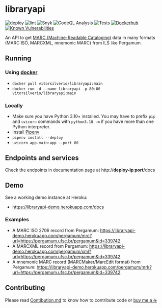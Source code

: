 # libraryapi
![deploy](https://github.com/vitorsilverio/libraryapi/actions/workflows/deploy.yml/badge.svg)
![lint](https://github.com/vitorsilverio/libraryapi/actions/workflows/lint.yml/badge.svg)
![Snyk](https://github.com/vitorsilverio/libraryapi/actions/workflows/snyk.yml/badge.svg)
![CodeQL Analysis](https://github.com/vitorsilverio/libraryapi/actions/workflows/codeql-analysis.yml/badge.svg)
![Tests](https://github.com/vitorsilverio/libraryapi/actions/workflows/tests.yml/badge.svg)
[![Dockerhub](https://img.shields.io/docker/pulls/vitorsilverio/libraryapi.svg)](https://hub.docker.com/r/vitorsilverio/libraryapi)
[![Known Vulnerabilities](https://snyk.io/test/github/vitorsilverio/libraryapi/badge.svg)](https://snyk.io/test/github/vitorsilverio/libraryapi)

An API to get [MARC (Machine-Readable Cataloging)](https://en.wikipedia.org/wiki/MARC_standards) data in many formats (MARC ISO, MARCXML, mnemonic MARC) from ILS like Pergamum.

## Running
### Using [docker](https://hub.docker.com/r/vitorsilverio/libraryapi)
- `docker pull vitorsilverio/libraryapi:main`
- `docker run -d --name libraryapi -p 80:80 vitorsilverio/libraryapi:main`

### Locally
- Make sure you have Python 3.10+ installed. You may have to prefix `pip` and `uvicorn` commands with `python3.10 -m` if you have more than one Python interpreter.
- Install [Pipenv](https://pipenv.pypa.io/en/latest/)
- `pipenv install --deploy`
- `uvicorn app.main:app --port 80`

## Endpoints and services
Check the endpoints in documentation page at http://**deploy-ip**:**port**/docs

## Demo
See a working demo instance at Heroku:
 - https://libraryapi-demo.herokuapp.com/docs

### Examples
 - A MARC ISO 2709 record from Pergamum: https://libraryapi-demo.herokuapp.com/pergamum/mrc?url=https://pergamum.ufsc.br/pergamum&id=339742
 - A MARCXML record from Pergamum: https://libraryapi-demo.herokuapp.com/pergamum/xml?url=https://pergamum.ufsc.br/pergamum&id=339742
 - A mnemonic MARC record (MARCMaker/MarcEdit format) from Pergamum: https://libraryapi-demo.herokuapp.com/pergamum/mrk?url=https://pergamum.ufsc.br/pergamum&id=339742

## Contributing
Please read [Contibution.md](CONTRIBUTING.md) to know how to contribute code or [buy me a ☕](https://www.buymeacoffee.com/vitorsilverio)
